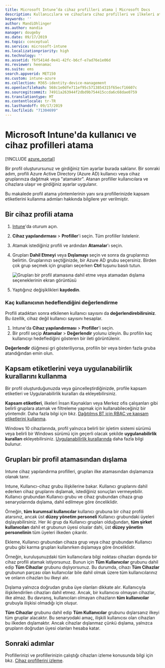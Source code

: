 ```yaml
---
title: Microsoft Intune’da cihaz profilleri atama | Microsoft Docs
description: Kullanıcılara ve cihazlara cihaz profilleri ve ilkeleri atamak için Azure portalını kullanın. Microsoft Intune'da grupları bir profil atamasının dışında tutmayı öğrenin.
keywords: ''
author: MandiOhlinger
ms.author: mandia
manager: dougeby
ms.date: 09/17/2019
ms.topic: conceptual
ms.service: microsoft-intune
ms.localizationpriority: high
ms.technology: ''
ms.assetid: f6f5414d-0e41-42fc-b6cf-e7ad76e1e06d
ms.reviewer: heenamac
ms.suite: ems
search.appverid: MET150
ms.custom: intune-azure
ms.collection: M365-identity-device-management
ms.openlocfilehash: 568c1e0dfe711ef95c5713854315f65ecf16607c
ms.sourcegitcommit: 74911a263944f2dbd9b754415ccda6c68dae0759
ms.translationtype: MT
ms.contentlocale: tr-TR
ms.lasthandoff: 09/17/2019
ms.locfileid: "71304699"
---
```

# <a name="assign-user-and-device-profiles-in-microsoft-intune"></a>Microsoft Intune'da kullanıcı ve cihaz profilleri atama

[!INCLUDE [azure_portal](./includes/azure_portal.md)]

Bir profil oluşturursunuz ve girdiğiniz tüm ayarlar burada saklanır. Bir sonraki adım, profili Azure Active Directory (Azure AD) kullanıcı veya cihaz gruplarınıza dağıtmak veya "atamaktır". Atanan profiller kullanıcılara ve cihazlara ulaşır ve girdiğiniz ayarlar uygulanır.

Bu makalede profil atama yöntemlerinin yanı sıra profillerinizde kapsam etiketlerini kullanma adımları hakkında bilgilere yer verilmiştir.

## <a name="assign-a-device-profile"></a>Bir cihaz profili atama

1. [Intune](https://go.microsoft.com/fwlink/?linkid=2090973)'da oturum açın.
2. **Cihaz yapılandırması** > **Profiller**'i seçin. Tüm profiller listelenir.
3. Atamak istediğiniz profili ve ardından **Atamalar**'ı seçin.
4. Grupları **Dahil Etmeyi** veya **Dışlamayı** seçin ve sonra da gruplarınızı belirtin. Gruplarınızı seçtiğinizde, bir Azure AD grubu seçersiniz. Birden çok grup seçmek için grupları seçerken **Ctrl** tuşunu basılı tutun.

    ![Grupları bir profil atamasına dahil etme veya atamadan dışlama seçeneklerinin ekran görüntüsü](./media/group-include-exclude.png)

5. Yaptığınız değişiklikleri **kaydedin**.

### <a name="evaluate-how-many-users-are-targeted"></a>Kaç kullanıcının hedeflendiğini değerlendirme

Profili atadıktan sonra etkilenen kullanıcı sayısını da **değerlendirebilirsiniz**. Bu özellik, cihaz değil kullanıcı sayısını hesaplar.

1. Intune'da **Cihaz yapılandırması** > **Profiller**'i seçin.
2. Bir profil seçip **Atamalar** > **Değerlendir** yolunu izleyin. Bu profilin kaç kullanıcıyı hedeflediğini gösteren bir ileti görüntülenir.

**Değerlendir** düğmesi gri gösteriliyorsa, profilin bir veya birden fazla gruba atandığından emin olun.

## <a name="use-scope-tags-or-applicability-rules"></a>Kapsam etiketlerini veya uygulanabilirlik kurallarını kullanma

Bir profil oluşturduğunuzda veya güncelleştirdiğinizde, profile kapsam etiketleri ve Uygulanabilirlik kuralları da ekleyebilirsiniz.

**Kapsam etiketleri**, ilkeleri İnsan Kaynakları veya Merkez ofis çalışanları gibi belirli gruplara atamak ve filtreleme yapmak için kullanabileceğiniz bir yöntemdir. Daha fazla bilgi için bkz. [Dağıtılmış BT için RBAC ve kapsam etiketlerini kullanma](scope-tags.md).

Windows 10 cihazlarında, profil yalnızca belirli bir işletim sistemi sürümü veya belirli bir Windows sürümü için geçerli olacak şekilde **uygulanabilirlik kuralları** ekleyebilirsiniz. [Uygulanabilirlik kurallarında](device-profile-create.md#applicability-rules) daha fazla bilgi bulunur.

## <a name="exclude-groups-from-a-profile-assignment"></a>Grupları bir profil atamasından dışlama

Intune cihaz yapılandırma profilleri, grupları ilke atamasından dışlamanıza olanak tanır.

Intune, Kullanıcı-cihaz grubu ilişkilerine bakar. Kullanıcı gruplarını dahil ederken cihaz gruplarını dışlamak, istediğiniz sonuçları vermeyebilir. Kullanıcı grubundan Kullanıcı grubu ve cihaz grubundan cihaza grup senaryolarında dışlama, dahil edilmeye göre önceliklidir.

Örneğin, **tüm kurumsal kullanıcılar** kullanıcı grubuna bir cihaz profili atarsınız, ancak üst **düzey yönetim personeli** Kullanıcı grubundaki üyeleri dışlayabilirsiniz. Her iki grup da Kullanıcı grupları olduğundan, **tüm şirket kullanıcıları** dahil et grubunun üyesi olsalar dahi, üst **düzey yönetim personelinin** tüm üyeleri ilkeden çıkarılır.

Ekleme, Kullanıcı grubundan cihaza grup veya cihaz grubundan Kullanıcı grubu gibi karma grupları kullanırken dışlamaya göre önceliklidir.

Örneğin, kuruluşunuzdaki tüm kullanıcılara bilgi noktası cihazları dışında bir cihaz profili atamak istiyorsunuz. Bunun için **Tüm Kullanıcılar** grubunu dahil edip **Tüm Cihazlar** grubunu dışlıyorsunuz. Bu durumda, cihazı **Tüm Cihazlar** grubunun parçası olan kullanıcılar bile dahil olmak üzere tüm kullanıcılarınız ve onların cihazları bu ilkeyi alır.

Dışlama yalnızca doğrudan gruba üye olanları dikkate alır. Kullanıcıyla ilişkilendirilen cihazları dahil etmez. Ancak, bir kullanıcısı olmayan cihazlar, ilke almaz. Bu davranış, kullanıcıları olmayan cihazların **tüm kullanıcılar** grubuyla ilişkisi olmadığı için oluşur.

**Tüm Cihazlar** grubunu dahil edip **Tüm Kullanıcılar** grubunu dışlarsanız ilkeyi tüm gruplar alacaktır. Bu senaryodaki amaç, ilişkili kullanıcısı olan cihazları bu ilkeden dışlamaktır. Ancak cihazlar dışlanmaz çünkü dışlama, yalnızca grupların doğrudan üyesi olanları hesaba katar.

## <a name="next-steps"></a>Sonraki adımlar

Profillerinizi ve profillerinizin çalıştığı cihazları izleme konusunda bilgi için bkz. [Cihaz profillerini izleme](device-profile-monitor.md).
